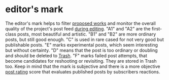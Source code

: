 # editor's mark

The editor's mark helps to filter [proposed works](./inbox.md) and monitor the overall quality of the project's post
feed [during editing](./editing.md). "A1" and "A2" are the first-class posts, most beautiful and artistic. "B1" and "B2"
are more ordinary posts, but still good enough. "C" is used in rare cased for not very good but publishable posts. "E"
marks experimental posts, which seem interesting but without certainty. "D" means that the post is too ordinary or
doubling and should be deleted to [Trash](./trash.md). "F" marks failed post attempts, that become candidates for
reshooting or revisiting. They are stored in Trash too. Keep in mind that the mark is subjective and there is a more
objective [post rating](./post-rating.md) score that evaluates published posts by subscribers reactions.
